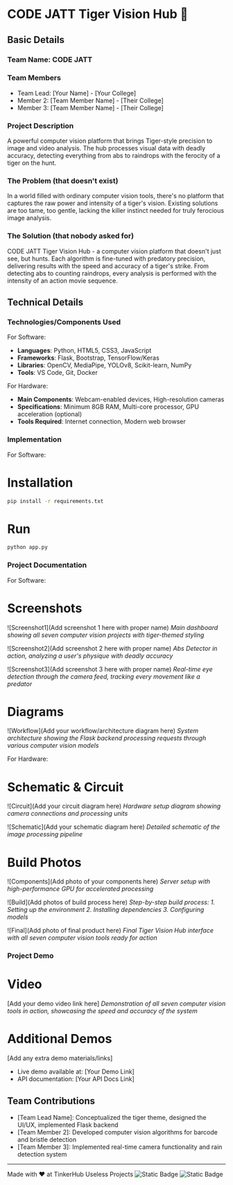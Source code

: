 # CODE JATT Tiger Vision Hub 🎯

## Basic Details
### Team Name: CODE JATT

### Team Members
- Team Lead: [Your Name] - [Your College]
- Member 2: [Team Member Name] - [Their College]
- Member 3: [Team Member Name] - [Their College]

### Project Description
A powerful computer vision platform that brings Tiger-style precision to image and video analysis. The hub processes visual data with deadly accuracy, detecting everything from abs to raindrops with the ferocity of a tiger on the hunt.

### The Problem (that doesn't exist)
In a world filled with ordinary computer vision tools, there's no platform that captures the raw power and intensity of a tiger's vision. Existing solutions are too tame, too gentle, lacking the killer instinct needed for truly ferocious image analysis.

### The Solution (that nobody asked for)
CODE JATT Tiger Vision Hub - a computer vision platform that doesn't just see, but hunts. Each algorithm is fine-tuned with predatory precision, delivering results with the speed and accuracy of a tiger's strike. From detecting abs to counting raindrops, every analysis is performed with the intensity of an action movie sequence.

## Technical Details
### Technologies/Components Used
For Software:
- **Languages**: Python, HTML5, CSS3, JavaScript
- **Frameworks**: Flask, Bootstrap, TensorFlow/Keras
- **Libraries**: OpenCV, MediaPipe, YOLOv8, Scikit-learn, NumPy
- **Tools**: VS Code, Git, Docker

For Hardware:
- **Main Components**: Webcam-enabled devices, High-resolution cameras
- **Specifications**: Minimum 8GB RAM, Multi-core processor, GPU acceleration (optional)
- **Tools Required**: Internet connection, Modern web browser

### Implementation
For Software:
# Installation
```bash
pip install -r requirements.txt
```

# Run
```bash
python app.py
```

### Project Documentation
For Software:
# Screenshots
![Screenshot1](Add screenshot 1 here with proper name)
*Main dashboard showing all seven computer vision projects with tiger-themed styling*

![Screenshot2](Add screenshot 2 here with proper name)
*Abs Detector in action, analyzing a user's physique with deadly accuracy*

![Screenshot3](Add screenshot 3 here with proper name)
*Real-time eye detection through the camera feed, tracking every movement like a predator*

# Diagrams
![Workflow](Add your workflow/architecture diagram here)
*System architecture showing the Flask backend processing requests through various computer vision models*

For Hardware:
# Schematic & Circuit
![Circuit](Add your circuit diagram here)
*Hardware setup diagram showing camera connections and processing units*

![Schematic](Add your schematic diagram here)
*Detailed schematic of the image processing pipeline*

# Build Photos
![Components](Add photo of your components here)
*Server setup with high-performance GPU for accelerated processing*

![Build](Add photos of build process here)
*Step-by-step build process: 1. Setting up the environment 2. Installing dependencies 3. Configuring models*

![Final](Add photo of final product here)
*Final Tiger Vision Hub interface with all seven computer vision tools ready for action*

### Project Demo
# Video
[Add your demo video link here]
*Demonstration of all seven computer vision tools in action, showcasing the speed and accuracy of the system*

# Additional Demos
[Add any extra demo materials/links]
- Live demo available at: [Your Demo Link]
- API documentation: [Your API Docs Link]

## Team Contributions
- [Team Lead Name]: Conceptualized the tiger theme, designed the UI/UX, implemented Flask backend
- [Team Member 2]: Developed computer vision algorithms for barcode and bristle detection
- [Team Member 3]: Implemented real-time camera functionality and rain detection system

---
Made with ❤️ at TinkerHub Useless Projects 
![Static Badge](https://img.shields.io/badge/TinkerHub-24?color=%23000000&link=https%3A%2F%2Fwww.tinkerhub.org%2F)
![Static Badge](https://img.shields.io/badge/UselessProjects--25-25?link=https%3A%2F%2Fwww.tinkerhub.org%2Fevents%2FQ2Q1TQKX6Q%2FUseless%2520Projects)
